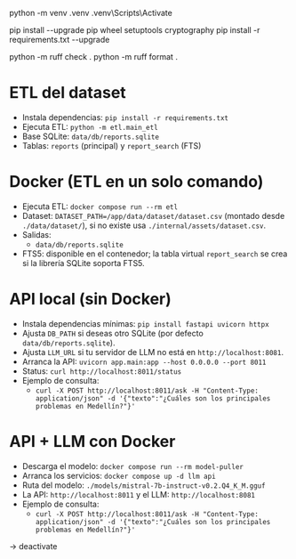 python -m venv .venv
.venv\Scripts\Activate

<!-- Una vez -->

pip install --upgrade pip wheel setuptools cryptography
pip install -r requirements.txt --upgrade

<!-- Varias veces -->

python -m ruff check .
python -m ruff format .

# ETL del dataset
- Instala dependencias: `pip install -r requirements.txt`
- Ejecuta ETL: `python -m etl.main_etl`
- Base SQLite: `data/db/reports.sqlite`
- Tablas: `reports` (principal) y `report_search` (FTS)

# Docker (ETL en un solo comando)
- Ejecuta ETL: `docker compose run --rm etl`
- Dataset: `DATASET_PATH=/app/data/dataset/dataset.csv` (montado desde `./data/dataset/`), si no existe usa `./internal/assets/dataset.csv`.
- Salidas:
  - `data/db/reports.sqlite`
- FTS5: disponible en el contenedor; la tabla virtual `report_search` se crea si la librería SQLite soporta FTS5.

# API local (sin Docker)
- Instala dependencias mínimas: `pip install fastapi uvicorn httpx`
- Ajusta `DB_PATH` si deseas otro SQLite (por defecto `data/db/reports.sqlite`).
- Ajusta `LLM_URL` si tu servidor de LLM no está en `http://localhost:8081`.
- Arranca la API: `uvicorn app.main:app --host 0.0.0.0 --port 8011`
- Status: `curl http://localhost:8011/status`
- Ejemplo de consulta:
  - `curl -X POST http://localhost:8011/ask -H "Content-Type: application/json" -d '{"texto":"¿Cuáles son los principales problemas en Medellín?"}'`

# API + LLM con Docker
- Descarga el modelo: `docker compose run --rm model-puller`
- Arranca los servicios: `docker compose up -d llm api`
- Ruta del modelo: `./models/mistral-7b-instruct-v0.2.Q4_K_M.gguf`
- La API: `http://localhost:8011` y el LLM: `http://localhost:8081`
- Ejemplo de consulta:
  - `curl -X POST http://localhost:8011/ask -H "Content-Type: application/json" -d '{"texto":"¿Cuáles son los principales problemas en Medellín?"}'`

-> deactivate
